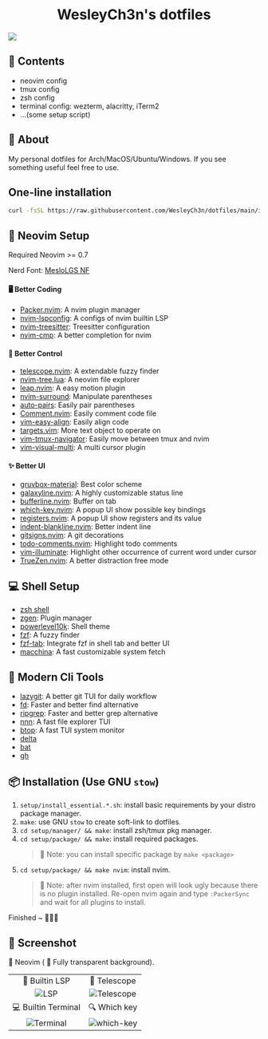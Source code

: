 <h1 align="center">
  WesleyCh3n's dotfiles
</h1>

  <img src="https://user-images.githubusercontent.com/30611421/184923785-f1a4bac7-59e4-42de-a7aa-902f1ad815c2.png">

## 📖 Contents
- neovim config
- tmux config
- zsh config
- terminal config: wezterm, alacritty, iTerm2
- ...(some setup script)

## 💭 About

My personal dotfiles for Arch/MacOS/Ubuntu/Windows. If you see something useful feel free to use.

## One-line installation

```sh
curl -fsSL https://raw.githubusercontent.com/WesleyCh3n/dotfiles/main/install.sh | sh
```

## 🌟 Neovim Setup

Required Neovim >= 0.7

Nerd Font: [MesloLGS NF](https://github.com/romkatv/powerlevel10k-media)

#### 🖥  Better Coding
- [Packer.nvim](https://github.com/wbthomason/packer.nvim): A nvim plugin manager
- [nvim-lspconfig](https://github.com/neovim/nvim-lspconfig): A configs of nvim builtin LSP
- [nvim-treesitter](https://github.com/nvim-treesitter/nvim-treesitter): Treesitter configuration
- [nvim-cmp](https://github.com/hrsh7th/nvim-cmp): A better completion for nvim

#### 🚀 Better Control
- [telescope.nvim](https://github.com/nvim-telescope/telescope.nvim): A extendable fuzzy finder
- [nvim-tree.lua](https://github.com/kyazdani42/nvim-tree.lua): A neovim file explorer
- [leap.nvim](https://github.com/ggandor/leap.nvim): A easy motion plugin
- [nvim-surround](https://github.com/kylechui/nvim-surround): Manipulate parentheses
- [auto-pairs](https://github.com/jiangmiao/auto-pairs): Easily pair parentheses
- [Comment.nvim](https://github.com/numToStr/Comment.nvim): Easily comment code file
- [vim-easy-align](https://github.com/junegunn/vim-easy-align): Easily align code
- [targets.vim](https://github.com/wellle/targets.vim): More text object to operate on
- [vim-tmux-navigator](https://github.com/christoomey/vim-tmux-navigator): Easily move between tmux and nvim
- [vim-visual-multi](https://github.com/mg979/vim-visual-multi): A multi cursor plugin

#### ✨ Better UI
- [gruvbox-material](https://github.com/sainnhe/gruvbox-material): Best color scheme
- [galaxyline.nvim](https://github.com/glepnir/galaxyline.nvim): A highly customizable status line
- [bufferline.nvim](https://github.com/akinsho/bufferline.nvim): Buffer on tab
- [which-key.nvim](https://github.com/folke/which-key.nvim): A popup UI show possible key bindings
- [registers.nvim](https://github.com/tversteeg/registers.nvim): A popup UI show registers and its value
- [indent-blankline.nvim](https://github.com/lukas-reineke/indent-blankline.nvim): Better indent line
- [gitsigns.nvim](https://github.com/lewis6991/gitsigns.nvim): A git decorations
- [todo-comments.nvim](https://github.com/folke/todo-comments.nvim): Highlight todo comments
- [vim-illuminate](https://github.com/RRethy/vim-illuminate): Highlight other occurrence of current word under cursor
- [TrueZen.nvim](https://github.com/Pocco81/TrueZen.nvim): A better distraction free mode

## 💻 Shell Setup
- [zsh shell](https://github.com/zsh-users/zsh)
- [zgen](https://github.com/tarjoilija/zgen): Plugin manager
- [powerlevel10k](https://github.com/romkatv/powerlevel10k): Shell theme
- [fzf](https://github.com/junegunn/fzf): A fuzzy finder
- [fzf-tab](https://github.com/Aloxaf/fzf-tab): Integrate fzf in shell tab and better UI
- [macchina](https://github.com/Macchina-CLI/macchina): A fast customizable system fetch

## 🧰 Modern Cli Tools

- [lazygit](https://github.com/jesseduffield/lazygit): A better git TUI for daily workflow
- [fd](https://github.com/sharkdp/fd): Faster and better find alternative
- [ripgrep](https://github.com/BurntSushi/ripgrep): Faster and better grep alternative
- [nnn](https://github.com/jarun/nnn): A fast file explorer TUI
- [btop](https://github.com/aristocratos/btop): A fast TUI system monitor
- [delta](https://github.com/dandavison/delta)
- [bat](https://github.com/sharkdp/bat)
- [gh](https://github.com/cli/cli)

## 📦 Installation (Use GNU `stow`)

1. `setup/install_essential.*.sh`: install basic requirements by your distro package manager.
2. `make`: use GNU `stow` to create soft-link to dotfiles.
3. `cd setup/manager/ && make`: install zsh/tmux pkg manager.
4. `cd setup/package/ && make`: install required packages.
    > 📄 Note: you can install specific package by `make <package>`
5. `cd setup/package/ && make nvim`: install nvim.
    > 📄 Note: after nvim installed, first open will look ugly because there is
    no plugin installed. Re-open nvim again and type `:PackerSync` and wait for
    all plugins to install.

Finished ~ 🎉🎉🎉

## 📸 Screenshot

🌟 Neovim ( 👻 Fully transparent background).

|                                                                                                                    |                                                                                                                     |
|                                                        :-:                                                         |                                                         :-:                                                         |
|                                                   🤖 Builtin LSP                                                   |                                                    🔭 Telescope                                                     |
|   ![LSP](https://user-images.githubusercontent.com/30611421/184917310-e2d147b2-02bd-49f4-bef8-269ac358eadd.png)    | ![Telescope](https://user-images.githubusercontent.com/30611421/184917843-9d0d255d-52ff-4759-a620-0eefae1584ac.png) |
|                                                💻 Builtin Terminal                                                 |                                                    🔍 Which key                                                     |
| ![Terminal](https://user-images.githubusercontent.com/30611421/184918606-bdccd4ca-0bfb-47b1-8682-36a0da7176a5.png) | ![which-key](https://user-images.githubusercontent.com/30611421/184918843-162fd963-ed96-4de6-b595-2054ad9d57fe.png) |
